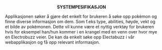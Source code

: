 <p align="center"><b>SYSTEMPESIFIKASJON</b></p>

Applikasjonen søker å gjøre det enkelt for brukeren å søke opp pokèmon og finne diverse informasjon om dem.
Som f.eks type, abilities, høyde, vekt og et bilde av pokèmonen.
Dette vil kunne være et nyttig verktøy for brukeren hvis for eksempel han/hun kommer i en krangel med en venn
over hvor mye en Electrobuzz veier. De kan da enkelt søke opp Electabuzz i vår webapplikasjon og få opp relevant informasjon.

